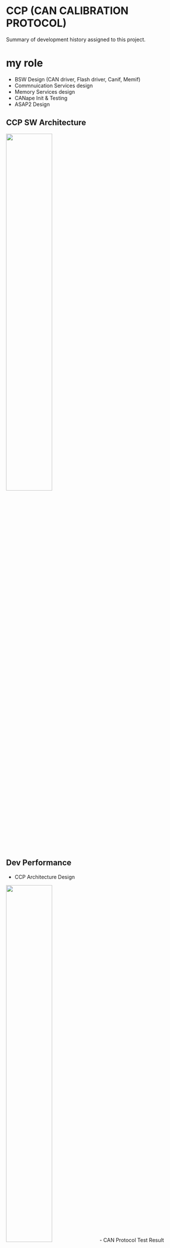 # CCP (CAN CALIBRATION PROTOCOL)
Summary of development history assigned to this project.


# my role
- BSW Design (CAN driver, Flash driver, Canif, Memif)
- Commnuication Services design
- Memory Services design
- CANape Init & Testing
- ASAP2 Design

## CCP SW Architecture
<img src = "https://user-images.githubusercontent.com/95323172/144529864-407d2efd-7e5e-4fa6-bf25-978d51147733.png" width="50%" height="50%">

## Dev Performance
- CCP Architecture Design 
<img src = "https://user-images.githubusercontent.com/95323172/144530792-167fb4aa-6e50-4f02-a9e8-b489120f2693.png" width="50%" height="50%">
- CAN Protocol Test Result 
<img src = "https://user-images.githubusercontent.com/95323172/144530791-49b596d9-50f2-4859-8d6b-952314007e73.png" width="50%" height="50%">
- CANape ( ASAP2 Init, CANape Init, DAQ Monitoring, Flashing, Calibration Test)

<img src = "https://user-images.githubusercontent.com/95323172/144530784-1a817ff3-d1f0-45a6-a001-fdb01f32ad5f.png" width="50%" height="50%">
<img src = "https://user-images.githubusercontent.com/95323172/144530789-0b798a16-8c6d-4db8-9abf-12e5106a0f9b.png" width="50%" height="50%">


<img src = "https://user-images.githubusercontent.com/95323172/144530793-7429fc1d-0cb5-462c-8481-1e323e6c7685.png" width="50%" height="50%">
<img src = "https://user-images.githubusercontent.com/95323172/144530796-ab9f7d31-856d-4cac-82ca-7bfdae952efe.png" width="50%" height="50%">

